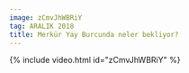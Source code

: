 ```yaml
---
image: zCmvJhWBRiY
tag: ARALIK 2018
title: Merkür Yay Burcunda neler bekliyor?
---
```

{% include video.html id="zCmvJhWBRiY" %}
